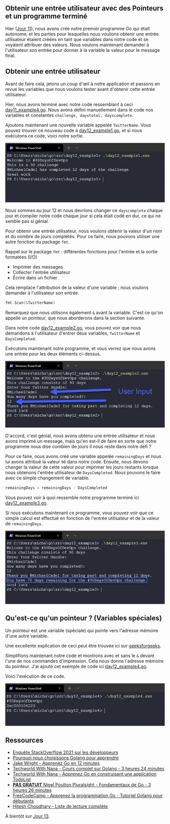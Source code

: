## Obtenir une entrée utilisateur avec des Pointeurs et un programme terminé

Hier ([Jour 11](day11.md)), nous avons créé notre premier programme Go qui était autonome, et les parties pour lesquelles nous voulions obtenir une entrée utilisateur étaient créées en tant que variables dans notre code et se voyaient attribuer des valeurs. Nous voulons maintenant demander à l'utilisateur son entrée pour donner à la variable la valeur pour le message final.

## Obtenir une entrée utilisateur

Avant de faire cela, jetons un coup d'œil à notre application et passons en revue les variables que nous voulons tester avant d'obtenir cette entrée utilisateur.

Hier, nous avons terminé avec notre code ressemblant à ceci [day11_example4.go](Go/day11_example4.go). Nous avons défini manuellement dans le code nos variables et constantes `challenge, daystotal, dayscomplete`.

Ajoutons maintenant une nouvelle variable appelée `TwitterName`. Vous pouvez trouver ce nouveau code à [day12_example1.go](Go/day12_example1.go), et si nous exécutons ce code, voici notre sortie.

![](Images/Day12_Go1.png)

Nous sommes au jour 12 et nous devrions changer ce `dayscomplete` chaque jour et compiler notre code chaque jour si cela était codé en dur, ce qui ne semble pas si génial.

Pour obtenir une entrée utilisateur, nous voulons obtenir la valeur d'un nom et du nombre de jours complétés. Pour ce faire, nous pouvons utiliser une autre fonction du package `fmt`.

Rappel sur le package `fmt` : différentes fonctions pour l'entrée et la sortie formatées (I/O)

- Imprimer des messages
- Collecter l'entrée utilisateur
- Écrire dans un fichier

Cela remplace l'attribution de la valeur d'une variable ; nous voulons demander à l'utilisateur son entrée.

```go
fmt.Scan(&TwitterName)
```

Remarquez que nous utilisons également `&` avant la variable. C'est ce qu'on appelle un pointeur, que nous aborderons dans la section suivante.

Dans notre code [day12_example2.go](Go/day12_example2.go), vous pouvez voir que nous demandons à l'utilisateur d'entrer deux variables, `TwitterName` et `DaysCompleted`.

Exécutons maintenant notre programme, et vous verrez que nous avons une entrée pour les deux éléments ci-dessus.

![](Images/Day12_Go2.png)

D'accord, c'est génial, nous avons obtenu une entrée utilisateur et nous avons imprimé un message, mais qu'en est-il de faire en sorte que notre programme nous dise combien de jours il nous reste dans notre défi ?

Pour ce faire, nous avons créé une variable appelée `remainingDays` et nous lui avons attribué la valeur `90` dans notre code. Ensuite, nous devons changer la valeur de cette valeur pour imprimer les jours restants lorsque nous obtenons l'entrée utilisateur de `DaysCompleted`. Nous pouvons le faire avec ce simple changement de variable.

```go
remainingDays = remainingDays - DaysCompleted
```

Vous pouvez voir à quoi ressemble notre programme terminé ici [day12_example3.go](Go/day12_example3.go).

Si nous exécutons maintenant ce programme, vous pouvez voir que ce simple calcul est effectué en fonction de l'entrée utilisateur et de la valeur de `remainingDays`.

![](Images/Day12_Go3.png)

## Qu'est-ce qu'un pointeur ? (Variables spéciales)

Un pointeur est une variable (spéciale) qui pointe vers l'adresse mémoire d'une autre variable.

Une excellente explication de ceci peut être trouvée ici sur [geeksforgeeks](https://www.geeksforgeeks.org/pointers-in-golang/).

Simplifions maintenant notre code et montrons avec et sans le `&` devant l'une de nos commandes d'impression. Cela nous donne l'adresse mémoire du pointeur. J'ai ajouté cet exemple de code ici [day12_example4.go](Go/day12_example4.go).

Voici l'exécution de ce code.

![](Images/Day12_Go4.png)

## Ressources

- [Enquête StackOverflow 2021 sur les développeurs](https://insights.stackoverflow.com/survey/2021)
- [Pourquoi nous choisissons Golang pour apprendre](https://www.youtube.com/watch?v=7pLqIIAqZD4&t)
- [Jake Wright - Apprenez Go en 12 minutes](https://www.youtube.com/watch?v=C8LgvuEBraI&t)
- [Techworld With Nana - Cours complet sur Golang - 3 heures 24 minutes](https://www.youtube.com/watch?v=yyUHQIec83I)
- [Techworld With Nana - Apprenez Go en construisant une application TodoList](https://www.youtube.com/watch?v=XCZWyN9ZbEQ)
- [**PAS GRATUIT** Nigel Poulton Pluralsight - Fondamentaux de Go - 3 heures 26 minutes](https://www.pluralsight.com/courses/go-fundamentals)
- [FreeCodeCamp - Apprenez la programmation Go - Tutoriel Golang pour débutants](https://www.youtube.com/watch?v=YS4e4q9oBaU&t)
- [Hitesh Choudhary - Liste de lecture complète](https://www.youtube.com/playlist?list=PLRAV69dS1uWSR89FRQGZ6q9BR2b44Tr9N)

À bientôt sur [Jour 13](day13.md).